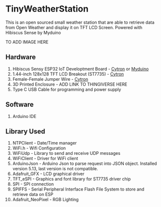 # TinyWeatherStation
This is an open sourced small weather station that are able to retrieve data from Open Weather and display it on TFT LCD Screen. Powered with Hibiscus Sense by Myduino

TO ADD IMAGE HERE

## Hardware

1. Hibiscus Sensy ESP32 IoT Developtment Board - [Cytron](https://my.cytron.io/p-hibiscus-sense-esp32-iot-development-board?search=hibiscus&description=1) or [Myduino](https://myduino.com/product/myd-036/)
2. 1.44-inch 128x128 TFT LCD Breakout (ST7735) - [Cytron](https://my.cytron.io/p-1.44-inch-128x128-tft-lcd-breakout-st7735?search=st7735&description=1)
3. Female-Female Jumper Wire - [Cytron](https://my.cytron.io/p-40-ways-female-to-female-jumper-wire?search=jumper%20wire&description=1)
4. 3D Printed Enclosure - ADD LINK TO THINGIVERSE HERE
5. Type C USB Cable for programming and power supply

## Software

1. Arduino IDE

## Library Used
1. NTPClient         -   Date/Time manager 
2. WiFi.h            -   Wifi Configuration
3. WiFiUdp           -   Library to send and receive UDP messages
4. WiFiClient        -   Driver for WiFi client
5. ArduinoJson       -   Arduino Json to parse request into JSON object. Installed version 5.13, last version is not compatible.
6. Adafruit_GFX      -   LCD graphical driver
7. TFT_eSPI          -   Graphics and font library for ST7735 driver chip
8. SPI               -   SPI connection
9. SPIFFS            -   Serial Peripheral Interface Flash File System to store and retrieve data on ESP
10. Adafruit_NeoPixel -   RGB Lighting
